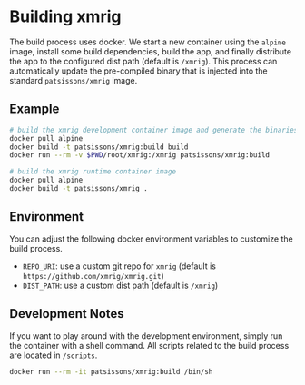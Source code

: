 # Building xmrig

The build process uses docker. We start a new container using the `alpine` image, install some build dependencies, build the app, and finally distribute the app to the configured dist path (default is `/xmrig`). This process can automatically update the pre-compiled binary that is injected into the standard `patsissons/xmrig` image.

## Example

```bash
# build the xmrig development container image and generate the binaries
docker pull alpine
docker build -t patsissons/xmrig:build build
docker run --rm -v $PWD/root/xmrig:/xmrig patsissons/xmrig:build

# build the xmrig runtime container image
docker pull alpine
docker build -t patsissons/xmrig .
```

## Environment

You can adjust the following docker environment variables to customize the build process.

* `REPO_URI`: use a custom git repo for `xmrig` (default is `https://github.com/xmrig/xmrig.git`)
* `DIST_PATH`: use a custom dist path (default is `/xmrig`)

## Development Notes

If you want to play around with the development environment, simply run the container with a shell command. All scripts related to the build process are located in `/scripts`.

```bash
docker run --rm -it patsissons/xmrig:build /bin/sh
```
